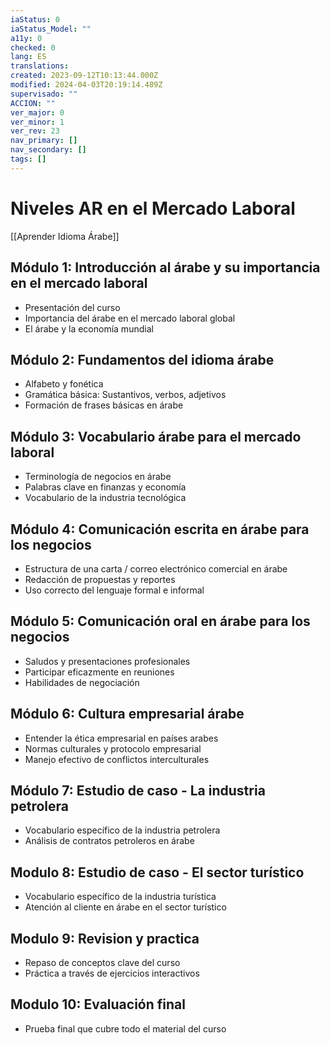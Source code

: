 ```yaml
---
iaStatus: 0
iaStatus_Model: ""
a11y: 0
checked: 0
lang: ES
translations: 
created: 2023-09-12T10:13:44.000Z
modified: 2024-04-03T20:19:14.489Z
supervisado: ""
ACCION: ""
ver_major: 0
ver_minor: 1
ver_rev: 23
nav_primary: []
nav_secondary: []
tags: []
---
```

# Niveles AR en el Mercado Laboral

[[Aprender Idioma Árabe]]

## Módulo 1: Introducción al árabe y su importancia en el mercado laboral

- Presentación del curso
- Importancia del árabe en el mercado laboral global
- El árabe y la economía mundial

## Módulo 2: Fundamentos del idioma árabe

- Alfabeto y fonética
- Gramática básica: Sustantivos, verbos, adjetivos
- Formación de frases básicas en árabe

## Módulo 3: Vocabulario árabe para el mercado laboral

- Terminología de negocios en árabe
- Palabras clave en finanzas y economía
- Vocabulario de la industria tecnológica

## Módulo 4: Comunicación escrita en árabe para los negocios 

- Estructura de una carta / correo electrónico comercial en árabe 
- Redacción de propuestas y reportes 
- Uso correcto del lenguaje formal e informal 

## Módulo 5: Comunicación oral en árabe para los negocios 

- Saludos y presentaciones profesionales 
- Participar eficazmente en reuniones  
- Habilidades de negociación 

## Módulo 6: Cultura empresarial árabe 

- Entender la ética empresarial en países arabes 
- Normas culturales y protocolo empresarial 
- Manejo efectivo de conflictos interculturales

## Módulo 7: Estudio de caso - La industria petrolera 

- Vocabulario específico de la industria petrolera 
- Análisis de contratos petroleros en árabe  
   
## Modulo 8: Estudio de caso - El sector turístico 

- Vocabulario específico de la industria turística 
- Atención al cliente en árabe en el sector turístico 

## Modulo 9: Revision y practica 

- Repaso de conceptos clave del curso 
- Práctica a través de ejercicios interactivos  
   
## Modulo 10: Evaluación final 

- Prueba final que cubre todo el material del curso 